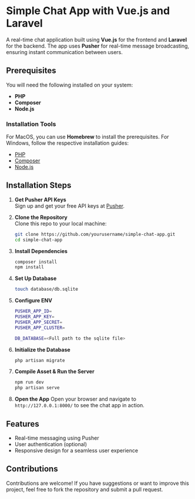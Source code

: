 # Simple Chat App with Vue.js and Laravel

A real-time chat application built using **Vue.js** for the frontend and **Laravel** for the backend. The app uses **Pusher** for real-time message broadcasting, ensuring instant communication between users.

## Prerequisites

You will need the following installed on your system:

-   **PHP**
-   **Composer**
-   **Node.js**

### Installation Tools

For MacOS, you can use **Homebrew** to install the prerequisites. For Windows, follow the respective installation guides:

-   [PHP](https://www.php.net/manual/en/install.php)
-   [Composer](https://getcomposer.org/doc/00-intro.md#installation-windows)
-   [Node.js](https://nodejs.org/)

## Installation Steps

1. **Get Pusher API Keys**  
   Sign up and get your free API keys at [Pusher](https://pusher.com).

2. **Clone the Repository**  
   Clone this repo to your local machine:
    ```bash
    git clone https://github.com/yourusername/simple-chat-app.git
    cd simple-chat-app
    ```
3. **Install Dependencies**
    ```bash
    composer install
    npm install
    ```
4. **Set Up Database**
    ```bash
    touch database/db.sqlite
    ```
5. **Configure ENV**

    ```bash
    PUSHER_APP_ID=
    PUSHER_APP_KEY=
    PUSHER_APP_SECRET=
    PUSHER_APP_CLUSTER=

    DB_DATABASE=<Full path to the sqlite file>
    ```

6. **Initialize the Database**
    ```bash
    php artisan migrate
    ```
7. **Compile Asset & Run the Server**
    ```bash
    npm run dev
    php artisan serve
    ```
8. **Open the App**
   Open your browser and navigate to `http://127.0.0.1:8000/` to see the chat app in action.

## Features

-   Real-time messaging using Pusher
-   User authentication (optional)
-   Responsive design for a seamless user experience

## Contributions

Contributions are welcome! If you have suggestions or want to improve this project, feel free to fork the repository and submit a pull request.
